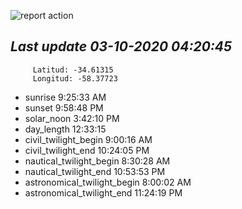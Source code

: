 ![report action](https://github.com/matiasz8/actions-for-reports/workflows/report%20action/badge.svg?branch=develop) 


## *****Last update 03-10-2020 04:20:45*****



		 Latitud: -34.61315
		 Longitud: -58.37723

 - sunrise 	 9:25:33 AM
 - sunset 	 9:58:48 PM
 - solar_noon 	 3:42:10 PM
 - day_length 	 12:33:15
 - civil_twilight_begin 	 9:00:16 AM
 - civil_twilight_end 	 10:24:05 PM
 - nautical_twilight_begin 	 8:30:28 AM
 - nautical_twilight_end 	 10:53:53 PM
 - astronomical_twilight_begin 	 8:00:02 AM
 - astronomical_twilight_end 	 11:24:19 PM
